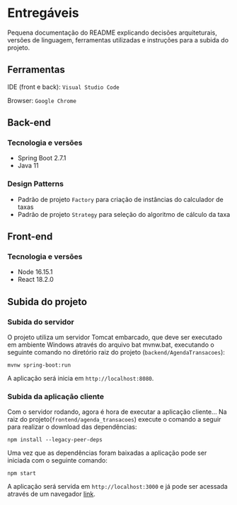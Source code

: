 # Entregáveis
 Pequena documentação do README explicando decisões arquiteturais, versões de linguagem,
ferramentas utilizadas e instruções para a subida do projeto.

## Ferramentas

IDE (front e back): `Visual Studio Code`

Browser: `Google Chrome`

## Back-end
### Tecnologia e versões
* Spring Boot 2.7.1
* Java 11
### Design Patterns
* Padrão de projeto `Factory` para criação de instâncias do calculador de taxas
* Padrão de projeto `Strategy` para seleção do algoritmo de cálculo da taxa

## Front-end
### Tecnologia e versões
* Node 16.15.1
* React 18.2.0

## Subida do projeto
### Subida do servidor
O projeto utiliza um servidor Tomcat embarcado, que deve ser executado em ambiente Windows através do arquivo bat mvnw.bat, executando o seguinte comando no diretório raiz do projeto (`backend/AgendaTransacoes`):
```
mvnw spring-boot:run
```
A aplicação será inicia em `http://localhost:8080`.
### Subida da aplicação cliente
Com o servidor rodando, agora é hora de executar a aplicação cliente... Na raiz do projeto(`frontend/agenda_transacoes`) execute o comando a seguir para realizar o download das dependências:
```
npm install --legacy-peer-deps
```
Uma vez que as dependências foram baixadas a aplicação pode ser iniciada com o seguinte comando:
```
npm start
```
A aplicação será servida em `http://localhost:3000` e já pode ser acessada através de um navegador [link](http://localhost:3000).